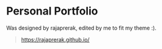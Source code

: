 # Personal Portfolio 

Was designed by rajaprerak, edited by me to fit my theme :).

> https://rajaprerak.github.io/

